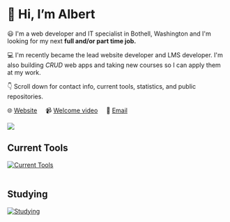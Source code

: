 # :wave: Hi, I’m Albert 

:smiley: I'm a web developer and IT specialist in Bothell, Washington and I'm looking for my next **full and/or part time job.**

:computer: I'm recently became the lead website developer and LMS developer. I'm also building *CRUD* web apps and taking new courses so I can apply them at my work.

:point_down: Scroll down for contact info, current tools, statistics, and public repositories.

:globe_with_meridians: [Website](https://albertho.dev) &nbsp; &nbsp; :video_camera: [Welcome video](https://youtu.be/wUjnOxgC970&cc_load_policy=1) &nbsp; &nbsp; :e-mail: [Email](mailto:albert604news@gmail.com) &nbsp; &nbsp;

<img src="https://github-readme-streak-stats.herokuapp.com/?user=maplesyrupweb"/>


## Current Tools
[![Current Tools](https://skillicons.dev/icons?i=cloudflare,html,css,js,php,mysql,wordpress,bootstrap,github,raspberrypi)](https://skillicons.dev)<br><br>

## Studying
[![Studying](https://skillicons.dev/icons?i=react,tailwind,flutter,gatsby,php,python)](https://skillicons.dev)


